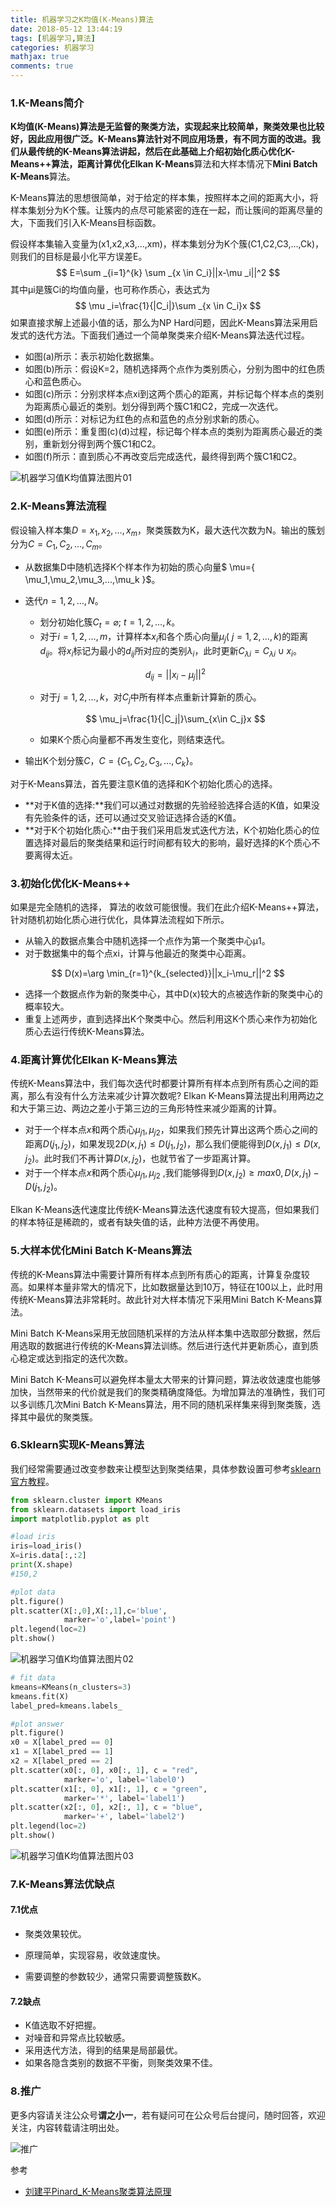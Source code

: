 ```yaml
---
title: 机器学习之K均值(K-Means)算法
date: 2018-05-12 13:44:19
tags: [机器学习,算法]
categories: 机器学习
mathjax: true
comments: true
---
```


### 1.K-Means简介

**K均值(K-Means)**算法是无监督的聚类方法，实现起来比较简单，聚类效果也比较好，因此应用很广泛。K-Means算法针对不同应用场景，有不同方面的改进。我们从最传统的K-Means算法讲起，然后在此基础上介绍初始化质心优化**K-Means++**算法，距离计算优化**Elkan K-Means**算法和大样本情况下**Mini Batch K-Means**算法。

K-Means算法的思想很简单，对于给定的样本集，按照样本之间的距离大小，将样本集划分为K个簇。让簇内的点尽可能紧密的连在一起，而让簇间的距离尽量的大，下面我们引入K-Means目标函数。

假设样本集输入变量为(x1,x2,x3,…,xm)，样本集划分为K个簇(C1,C2,C3,…,Ck)，则我们的目标是最小化平方误差E。
$$
E=\sum _{i=1}^{k} \sum _{x \in C_i}||x-\mu _i||^2
$$
其中μi是簇Ci的均值向量，也可称作质心，表达式为
$$
\mu _i=\frac{1}{|C_i|}\sum _{x \in C_i}x
$$
如果直接求解上述最小值的话，那么为NP Hard问题，因此K-Means算法采用启发式的迭代方法。下面我们通过一个简单聚类来介绍K-Means算法迭代过程。

+ 如图(a)所示：表示初始化数据集。
+ 如图(b)所示：假设K=2，随机选择两个点作为类别质心，分别为图中的红色质心和蓝色质心。
+ 如图(c)所示：分别求样本点xi到这两个质心的距离，并标记每个样本点的类别为距离质心最近的类别。划分得到两个簇C1和C2，完成一次迭代。
+ 如图(d)所示：对标记为红色的点和蓝色的点分别求新的质心。
+ 如图(e)所示：重复图(c)(d)过程，标记每个样本点的类别为距离质心最近的类别，重新划分得到两个簇C1和C2。
+ 如图(f)所示：直到质心不再改变后完成迭代，最终得到两个簇C1和C2。

![机器学习值K均值算法图片01](机器学习之K均值-K-Means-算法/机器学习值K均值算法图片01.png)

### 2.K-Means算法流程

假设输入样本集$D={x_1,x_2,…,x_m}$，聚类簇数为K，最大迭代次数为N。输出的簇划分为$C={C_1,C_2,…,C_m}$。

+ 从数据集D中随机选择K个样本作为初始的质心向量$ \mu=\{ \mu_1,\mu_2,\mu_3,...,\mu_k \}$。

+ 迭代$n=1,2,…,N$。

  + 划分初始化簇$C_t=\varnothing ;\ t=1,2,…,k$。
  + 对于$i=1,2,…,m$，计算样本$x_i$和各个质心向量$\mu_j(\ j=1,2,…,k)$的距离$d_{ij}$。将$x_i$标记为最小的$d_{ij}$所对应的类别$\lambda_i$，此时更新$C_{\lambda i}=C_{\lambda i} \cup{x_i}$。

  $$
  d_{ij}=||x_i-\mu_j||^2
  $$

  + 对于$j=1,2,…,k$，对$C_j$中所有样本点重新计算新的质心。

  $$
  \mu_j=\frac{1}{|C_j|}\sum_{x\in C_j}x
  $$

  + 如果K个质心向量都不再发生变化，则结束迭代。

+ 输出K个划分簇$C$，$C=\{C_1,C_2,C_3,…,C_k \}$。

对于K-Means算法，首先要注意K值的选择和K个初始化质心的选择。

+ **对于K值的选择:**我们可以通过对数据的先验经验选择合适的K值，如果没有先验条件的话，还可以通过交叉验证选择合适的K值。
+ **对于K个初始化质心:**由于我们采用启发式迭代方法，K个初始化质心的位置选择对最后的聚类结果和运行时间都有较大的影响，最好选择的K个质心不要离得太近。

### 3.初始化优化K-Means++

如果是完全随机的选择， 算法的收敛可能很慢。我们在此介绍K-Means++算法，针对随机初始化质心进行优化，具体算法流程如下所示。

+ 从输入的数据点集合中随机选择一个点作为第一个聚类中心μ1。
+ 对于数据集中的每个点xi，计算与他最近的聚类中心距离。

$$
D(x)=\arg \min_{r=1}^{k_{selected}}||x_i-\mu_r||^2
$$

+ 选择一个数据点作为新的聚类中心，其中D(x)较大的点被选作新的聚类中心的概率较大。
+ 重复上述两步，直到选择出K个聚类中心。然后利用这K个质心来作为初始化质心去运行传统K-Means算法。

### 4.距离计算优化Elkan K-Means算法

传统K-Means算法中，我们每次迭代时都要计算所有样本点到所有质心之间的距离，那么有没有什么方法来减少计算次数呢? Elkan K-Means算法提出利用两边之和大于第三边、两边之差小于第三边的三角形特性来减少距离的计算。

+ 对于一个样本点$x$和两个质心$\mu_{j1},\mu_{j2}$，如果我们预先计算出这两个质心之间的距离$D(j_1,j_2)$，如果发现$2D(x,j_1)≤D(j_1,j_2)$，那么我们便能得到$D(x,j_1)≤D(x,j_2)$。此时我们不再计算$D(x,j_2)$，也就节省了一步距离计算。
+ 对于一个样本点$x$和两个质心$μ_{j1},μ_{j2}$  ,我们能够得到$D(x,j_2)≥max{0,D(x,j_1)−D(j_1,j_2)}$。

Elkan K-Means迭代速度比传统K-Means算法迭代速度有较大提高，但如果我们的样本特征是稀疏的，或者有缺失值的话，此种方法便不再使用。

### 5.大样本优化Mini Batch K-Means算法

传统的K-Means算法中需要计算所有样本点到所有质心的距离，计算复杂度较高。如果样本量非常大的情况下，比如数据量达到10万，特征在100以上，此时用传统K-Means算法非常耗时。故此针对大样本情况下采用Mini Batch K-Means算法。

Mini Batch K-Means采用无放回随机采样的方法从样本集中选取部分数据，然后用选取的数据进行传统的K-Means算法训练。然后进行迭代并更新质心，直到质心稳定或达到指定的迭代次数。

Mini Batch K-Means可以避免样本量太大带来的计算问题，算法收敛速度也能够加快，当然带来的代价就是我们的聚类精确度降低。为增加算法的准确性，我们可以多训练几次Mini Batch K-Means算法，用不同的随机采样集来得到聚类簇，选择其中最优的聚类簇。

### 6.Sklearn实现K-Means算法

我们经常需要通过改变参数来让模型达到聚类结果，具体参数设置可参考[sklearn官方教程](http://scikit-learn.org/stable/modules/generated/sklearn.cluster.KMeans.html)。

```python
from sklearn.cluster import KMeans
from sklearn.datasets import load_iris
import matplotlib.pyplot as plt

#load iris
iris=load_iris()
X=iris.data[:,:2]
print(X.shape)
#150,2

#plot data
plt.figure()
plt.scatter(X[:,0],X[:,1],c='blue',
            marker='o',label='point')
plt.legend(loc=2)
plt.show()
```

![机器学习值K均值算法图片02](机器学习之K均值-K-Means-算法/机器学习值K均值算法图片02.png)

```python
# fit data
kmeans=KMeans(n_clusters=3)
kmeans.fit(X)
label_pred=kmeans.labels_

#plot answer
plt.figure()
x0 = X[label_pred == 0]
x1 = X[label_pred == 1]
x2 = X[label_pred == 2]
plt.scatter(x0[:, 0], x0[:, 1], c = "red",
            marker='o', label='label0')
plt.scatter(x1[:, 0], x1[:, 1], c = "green",
            marker='*', label='label1')
plt.scatter(x2[:, 0], x2[:, 1], c = "blue",
            marker='+', label='label2')
plt.legend(loc=2)
plt.show()
```

![机器学习值K均值算法图片03](机器学习之K均值-K-Means-算法/机器学习值K均值算法图片03.png)

### 7.K-Means算法优缺点

#### 7.1优点

+ 聚类效果较优。

+ 原理简单，实现容易，收敛速度快。
+ 需要调整的参数较少，通常只需要调整簇数K。

#### 7.2缺点

+ K值选取不好把握。
+ 对噪音和异常点比较敏感。
+ 采用迭代方法，得到的结果是局部最优。
+ 如果各隐含类别的数据不平衡，则聚类效果不佳。

### 8.推广

更多内容请关注公众号**谓之小一**，若有疑问可在公众号后台提问，随时回答，欢迎关注，内容转载请注明出处。

![推广](http://p66yyzg4i.bkt.clouddn.com/%E6%8E%A8%E5%B9%BF.png)

参考

+ [刘建平Pinard_K-Means聚类算法原理](http://www.cnblogs.com/pinard/p/6164214.html)